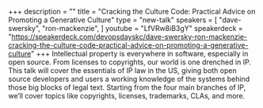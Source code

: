 +++
description = ""
title = "Cracking the Culture Code: Practical Advice on Promoting a Generative Culture"
type = "new-talk"
speakers = [
        "dave-swersky",
        "ron-mackenzie",
]
youtube = "LfVRw8iB3gY"
speakerdeck = "https://speakerdeck.com/devopsdayskc/dave-swersky-ron-mackenzie-cracking-the-culture-code-practical-advice-on-promoting-a-generative-culture"
+++
Intellectual property is everywhere in software, especially in open source. From licenses to copyrights, our world is one drenched in IP. This talk will cover the essentials of IP law in the US, giving both open source developers and users a working knowledge of the systems behind those big blocks of legal text. Starting from the four main branches of IP, we’ll cover topics like copyrights, licenses, trademarks, CLAs, and more.